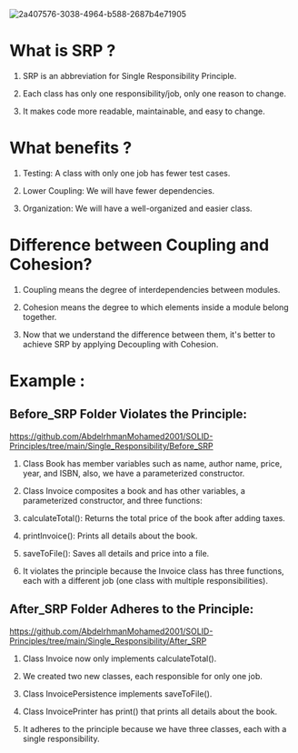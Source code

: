 ![2a407576-3038-4964-b588-2687b4e71905](https://github.com/AbdelrhmanMohamed2001/SOLID-Principles/assets/108559069/d4c9e8dd-a06b-46cd-b429-c49a93cb9fbd)



# What is SRP ?

1. SRP is an abbreviation for Single Responsibility Principle.

2. Each class has only one responsibility/job, only one reason to change.

3. It makes code more readable, maintainable, and easy to change.

# What benefits ?

1. Testing: A class with only one job has fewer test cases.

2. Lower Coupling: We will have fewer dependencies.

3. Organization: We will have a well-organized and easier class.

# Difference between Coupling and Cohesion?

1. Coupling means the degree of interdependencies between modules.

2. Cohesion means the degree to which elements inside a module belong together.

3. Now that we understand the difference between them, it's better to achieve SRP by applying Decoupling with Cohesion.

# Example :


## Before_SRP Folder Violates the Principle:

   https://github.com/AbdelrhmanMohamed2001/SOLID-Principles/tree/main/Single_Responsibility/Before_SRP

 1. Class Book has member variables such as name, author name, price, year, and ISBN, also, we have a parameterized constructor.
 
 2. Class Invoice composites a book and has other variables, a parameterized constructor, and three functions:
 
 3. calculateTotal(): Returns the total price of the book after adding taxes.
 
 4. printInvoice(): Prints all details about the book.
 
 5. saveToFile(): Saves all details and price into a file.
 
 6. It violates the principle because the Invoice class has three functions, each with a different job (one class with multiple responsibilities).
   


## After_SRP Folder Adheres to the Principle:

   https://github.com/AbdelrhmanMohamed2001/SOLID-Principles/tree/main/Single_Responsibility/After_SRP

 1. Class Invoice now only implements calculateTotal().
 
 2. We created two new classes, each responsible for only one job.
 
 3. Class InvoicePersistence implements saveToFile().
 
 4. Class InvoicePrinter has print() that prints all details about the book.
 
 5. It adheres to the principle because we have three classes, each with a single responsibility.
